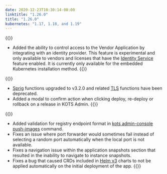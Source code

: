 ```yaml
---
date: 2020-12-23T10:30:14-08:00
linktitle: "1.26.0"
title: "1.26.0"
kubernetes: "1.17, 1.18, and 1.19"
---
```


{{<features>}}
* Added the ability to control access to the Vendor Application by integrating with an identity provider. This feature is experimental and only available to vendors and licenses that have the [Identity Service](https://kots.io/vendor/identity-service/configuring-identity-service/) feature enabled. It is currently only available for the embedded Kubernetes installation method. 
{{</features>}}

{{<changes>}}
* [Sprig](http://masterminds.github.io/sprig/) functions upgraded to v3.2.0 and related [TLS](https://kots.io/reference/template-functions/static-context/#tlscert) functions have been deprecated.
* Added a modal to confirm action when clicking deploy, re-deploy or rollback on a release in KOTS Admin.
{{</changes>}}

{{<fixes>}}
* Added validation for registry endpoint format in [kots admin-console push-images](https://kots.io/kots-cli/admin-console/) command.
* Fixes an issue where port forwarder would sometimes fail instead of selecting a random port automatically when the local port is not available. 
* Fixes a navigation issue within the application snapshots section that resulted in the inability to navigate to instance snapshots.
* Fixes a bug that caused CRDs included in [Helm v3](https://kots.io/reference/v1beta1/helmchart/#helmversion) charts to not be applied automatically on the initial deployment of the app.
{{</fixes>}}
